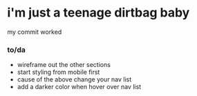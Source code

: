<h1>i'm just a teenage dirtbag baby</h1>

<p>my commit worked</p>

<h3>to/da</h3>
<ul>
  <li>wireframe out the other sections</li>
  <li>start styling from mobile first</li>
  <li>cause of the above change your nav list</li>
  <li>add a darker color when hover over nav list</li>
</ul>
